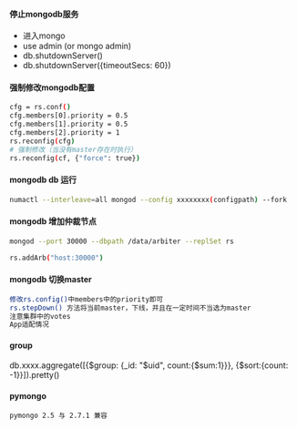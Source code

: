 #### 停止mongodb服务
* 进入mongo 
* use admin (or mongo admin)
* db.shutdownServer()
* db.shutdownServer({timeoutSecs: 60})

#### 强制修改mongodb配置
``` bash
cfg = rs.conf()
cfg.members[0].priority = 0.5
cfg.members[1].priority = 0.5
cfg.members[2].priority = 1
rs.reconfig(cfg)
# 强制修改（当没有master存在时执行）
rs.reconfig(cf, {"force": true})
```

#### mongodb db 运行
``` bash
numactl --interleave=all mongod --config xxxxxxxx(configpath) --fork
```

#### mongodb 增加仲裁节点
``` bash
mongod --port 30000 --dbpath /data/arbiter --replSet rs

rs.addArb("host:30000")
```

#### mongodb 切换master
``` bash
修改rs.config()中members中的priority即可
rs.stepDown() 方法将当前master，下线，并且在一定时间不当选为master
注意集群中的votes
App适配情况
```


#### group
db.xxxx.aggregate([{$group: {_id: "$uid", count:{$sum:1}}}, {$sort:{count: -1}}]).pretty()

#### pymongo
``` bash
pymongo 2.5 与 2.7.1 兼容
```
